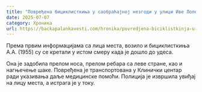```yaml
---
title: "Повређена бициклисткиња у саобраћајној незгоди у улици Иве Лоле Рибара"
date: 2025-07-07
category: Хроника
url: https://backapalankavesti.com/hronika/povredjena-biciklistkinja-u-saobracajnoj-nezgodi-u-ulici-ive-lole-ribara/
---
```


Према првим информацијама са лица места, возило и бициклисткиња А.А. (1955) су се кретали у истом смеру када је дошло до удеса.

Она је задобила прелом носа, прелом ребара са леве стране, као и нагњечење шаке. Повређена је транспортована у Клинички центар ради указивања даље медицинске помоћи. Полиција је извршила увиђај на лицу места, а истрага је у току.
